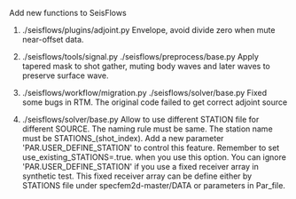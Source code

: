 Add new functions to SeisFlows

1. ./seisflows/plugins/adjoint.py 
Envelope, avoid divide zero when mute near-offset data.

2. ./seisflows/tools/signal.py
./seisflows/preprocess/base.py
Apply tapered mask to shot gather, muting body waves and later waves to preserve surface wave.

3. ./seisflows/workflow/migration.py
./seisflows/solver/base.py
Fixed some bugs in RTM. The original code failed to get correct adjoint source

4. ./seisflows/solver/base.py
Allow to use different STATION file for different SOURCE. The naming rule must be same. The station name must be STATIONS_(shot_index).
Add a new parameter 'PAR.USER_DEFINE_STATION' to control this feature. Remember to set use_existing_STATIONS=.true. when you use this option. 
You can ignore 'PAR.USER_DEFINE_STATION' if you use a fixed receiver array in synthetic test. This fixed receiver array can be define either by STATIONS file under specfem2d-master/DATA or parameters in Par_file.


